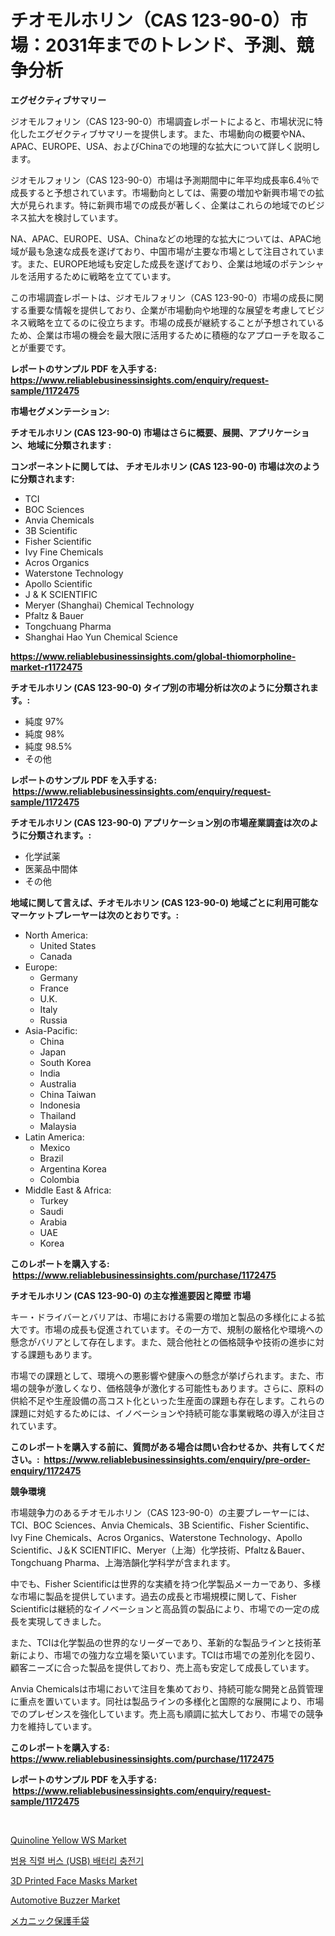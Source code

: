 <p><h1>チオモルホリン（CAS 123-90-0）市場：2031年までのトレンド、予測、競争分析</h1></p><p><strong>エグゼクティブサマリー</strong></p>
<p><p>ジオモルフォリン（CAS 123-90-0）市場調査レポートによると、市場状況に特化したエグゼクティブサマリーを提供します。また、市場動向の概要やNA、APAC、EUROPE、USA、およびChinaでの地理的な拡大について詳しく説明します。</p><p>ジオモルフォリン（CAS 123-90-0）市場は予測期間中に年平均成長率6.4％で成長すると予想されています。市場動向としては、需要の増加や新興市場での拡大が見られます。特に新興市場での成長が著しく、企業はこれらの地域でのビジネス拡大を検討しています。</p><p>NA、APAC、EUROPE、USA、Chinaなどの地理的な拡大については、APAC地域が最も急速な成長を遂げており、中国市場が主要な市場として注目されています。また、EUROPE地域も安定した成長を遂げており、企業は地域のポテンシャルを活用するために戦略を立てています。</p><p>この市場調査レポートは、ジオモルフォリン（CAS 123-90-0）市場の成長に関する重要な情報を提供しており、企業が市場動向や地理的な展望を考慮してビジネス戦略を立てるのに役立ちます。市場の成長が継続することが予想されているため、企業は市場の機会を最大限に活用するために積極的なアプローチを取ることが重要です。</p></p>
<p><strong>レポートのサンプル PDF を入手する: <a href="https://www.reliablebusinessinsights.com/enquiry/request-sample/1172475">https://www.reliablebusinessinsights.com/enquiry/request-sample/1172475</a></strong></p>
<p><strong>市場セグメンテーション:</strong></p>
<p><strong> チオモルホリン (CAS 123-90-0) 市場はさらに概要、展開、アプリケーション、地域に分類されます :</strong></p>
<p><strong>コンポーネントに関しては、 チオモルホリン (CAS 123-90-0) 市場は次のように分類されます: &nbsp;</strong></p>
<p><ul><li>TCI</li><li>BOC Sciences</li><li>Anvia Chemicals</li><li>3B Scientific</li><li>Fisher Scientific</li><li>Ivy Fine Chemicals</li><li>Acros Organics</li><li>Waterstone Technology</li><li>Apollo Scientific</li><li>J & K SCIENTIFIC</li><li>Meryer (Shanghai) Chemical Technology</li><li>Pfaltz & Bauer</li><li>Tongchuang Pharma</li><li>Shanghai Hao Yun Chemical Science</li></ul></p>
<p><strong><a href="https://www.reliablebusinessinsights.com/global-thiomorpholine-market-r1172475">https://www.reliablebusinessinsights.com/global-thiomorpholine-market-r1172475</a></strong></p>
<p><strong> チオモルホリン (CAS 123-90-0) タイプ別の市場分析は次のように分類されます。:</strong></p>
<p><ul><li>純度 97%</li><li>純度 98%</li><li>純度 98.5%</li><li>その他</li></ul></p>
<p><strong>レポートのサンプル PDF を入手する: &nbsp;<a href="https://www.reliablebusinessinsights.com/enquiry/request-sample/1172475">https://www.reliablebusinessinsights.com/enquiry/request-sample/1172475</a></strong></p>
<p><strong> チオモルホリン (CAS 123-90-0) アプリケーション別の市場産業調査は次のように分類されます。:</strong></p>
<p><ul><li>化学試薬</li><li>医薬品中間体</li><li>その他</li></ul></p>
<p><strong>地域に関して言えば、チオモルホリン (CAS 123-90-0) 地域ごとに利用可能なマーケットプレーヤーは次のとおりです。:</strong></p>
<p><ul>
    <li>
        North America:
        <ul>
            <li>United States</li>
            <li>Canada</li>
        </ul>
    </li>
    <li>
        Europe:
        <ul>
            <li>Germany</li>
            <li>France</li>
            <li>U.K.</li>
            <li>Italy</li>
            <li>Russia</li>
        </ul>
    </li>
    <li>
        Asia-Pacific:
        <ul>
            <li>China</li>
            <li>Japan</li>
            <li>South Korea</li>
            <li>India</li>
            <li>Australia</li>
            <li>China Taiwan</li>
            <li>Indonesia</li>
            <li>Thailand</li>
            <li>Malaysia</li>
        </ul>
    </li>
    <li>
        Latin America:
        <ul>
            <li>Mexico</li>
            <li>Brazil</li>
            <li>Argentina Korea</li>
            <li>Colombia</li>
        </ul>
    </li>
    <li>
        Middle East & Africa:
        <ul>
            <li>Turkey</li>
            <li>Saudi</li>
            <li>Arabia</li>
            <li>UAE</li>
            <li>Korea</li>
        </ul>
    </li>
    </ul></p>
<p><strong>このレポートを購入する: &nbsp;<a href="https://www.reliablebusinessinsights.com/purchase/1172475">https://www.reliablebusinessinsights.com/purchase/1172475</a></strong></p>
<p><strong>チオモルホリン (CAS 123-90-0) の主な推進要因と障壁 市場</strong></p>
<p><p>キー・ドライバーとバリアは、市場における需要の増加と製品の多様化による拡大です。市場の成長も促進されています。その一方で、規制の厳格化や環境への懸念がバリアとして存在します。また、競合他社との価格競争や技術の進歩に対する課題もあります。</p><p>市場での課題として、環境への悪影響や健康への懸念が挙げられます。また、市場の競争が激しくなり、価格競争が激化する可能性もあります。さらに、原料の供給不足や生産設備の高コスト化といった生産面の課題も存在します。これらの課題に対処するためには、イノベーションや持続可能な事業戦略の導入が注目されています。</p></p>
<p><strong>このレポートを購入する前に、質問がある場合は問い合わせるか、共有してください。:&nbsp; <a href="https://www.reliablebusinessinsights.com/enquiry/pre-order-enquiry/1172475">https://www.reliablebusinessinsights.com/enquiry/pre-order-enquiry/1172475</a></strong></p>
<p><strong>競争環境</strong></p>
<p><p>市場競争力のあるチオモルホリン（CAS 123-90-0）の主要プレーヤーには、TCI、BOC Sciences、Anvia Chemicals、3B Scientific、Fisher Scientific、Ivy Fine Chemicals、Acros Organics、Waterstone Technology、Apollo Scientific、J＆K SCIENTIFIC、Meryer（上海）化学技術、Pfaltz＆Bauer、Tongchuang Pharma、上海浩韻化学科学が含まれます。</p><p>中でも、Fisher Scientificは世界的な実績を持つ化学製品メーカーであり、多様な市場に製品を提供しています。過去の成長と市場規模に関して、Fisher Scientificは継続的なイノベーションと高品質の製品により、市場での一定の成長を実現してきました。</p><p>また、TCIは化学製品の世界的なリーダーであり、革新的な製品ラインと技術革新により、市場での強力な立場を築いています。TCIは市場での差別化を図り、顧客ニーズに合った製品を提供しており、売上高も安定して成長しています。</p><p>Anvia Chemicalsは市場において注目を集めており、持続可能な開発と品質管理に重点を置いています。同社は製品ラインの多様化と国際的な展開により、市場でのプレゼンスを強化しています。売上高も順調に拡大しており、市場での競争力を維持しています。</p></p>
<p><strong>このレポートを購入する: &nbsp; <a href="https://www.reliablebusinessinsights.com/purchase/1172475">https://www.reliablebusinessinsights.com/purchase/1172475</a></strong></p>
<p><strong>レポートのサンプル PDF を入手する: &nbsp;<a href="https://www.reliablebusinessinsights.com/enquiry/request-sample/1172475">https://www.reliablebusinessinsights.com/enquiry/request-sample/1172475</a></strong><strong></strong></p>
<p>&nbsp;</p>
<p><p><a href="https://github.com/gulaimolin/Market-Research-Report-List-4/blob/main/quinoline-yellow-ws-market.md">Quinoline Yellow WS Market</a></p><p><a href="https://github.com/OliverBarry1954/Market-Research-Report-List-1/blob/main/186186387224.md">범용 직렬 버스 (USB) 배터리 충전기</a></p><p><a href="https://github.com/RoccoManning/Market-Research-Report-List-5/blob/main/3d-printed-face-masks-market.md">3D Printed Face Masks Market</a></p><p><a href="https://issuu.com/reportprime-2/docs/automotive-buzzer-market-size-2030.pptx">Automotive Buzzer Market</a></p><p><a href="https://github.com/sghwr779811674/Market-Research-Report-List-2/blob/main/994223895571.md">メカニック保護手袋</a></p></p>